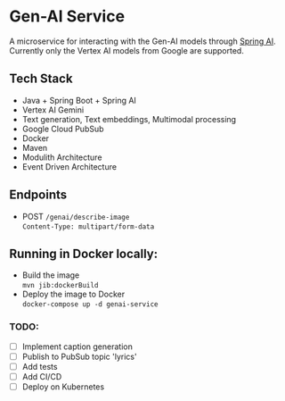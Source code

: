 # Gen-AI Service

A microservice for interacting with the Gen-AI models through [Spring AI](https://docs.spring.io/spring-ai/reference/). \
Currently only the Vertex AI models from Google are supported.

## Tech Stack

- Java + Spring Boot + Spring AI
- Vertex AI Gemini
- Text generation, Text embeddings, Multimodal processing
- Google Cloud PubSub
- Docker
- Maven
- Modulith Architecture
- Event Driven Architecture

## Endpoints

- POST 
`/genai/describe-image` \
`Content-Type: multipart/form-data`

## Running in Docker locally:

- Build the image \
  `mvn jib:dockerBuild`
- Deploy the image to Docker \
  `docker-compose up -d genai-service`

### TODO:

- [ ] Implement caption generation
- [ ] Publish to PubSub topic 'lyrics'
- [ ] Add tests
- [ ] Add CI/CD
- [ ] Deploy on Kubernetes